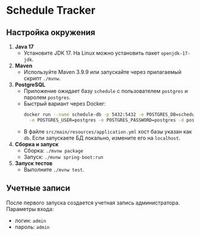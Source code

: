 # Schedule Tracker

## Настройка окружения

1. **Java 17**
   - Установите JDK 17. На Linux можно установить пакет `openjdk-17-jdk`.
2. **Maven**
   - Используйте Maven 3.9.9 или запускайте через прилагаемый скрипт `./mvnw`.
3. **PostgreSQL**
   - Приложение ожидает базу `schedule` с пользователем `postgres` и паролем `postgres`.
   - Быстрый вариант через Docker:
     ```bash
     docker run --name schedule-db -p 5432:5432 -e POSTGRES_DB=schedule \
       -e POSTGRES_USER=postgres -e POSTGRES_PASSWORD=postgres -d postgres:15
     ```
   - В файле `src/main/resources/application.yml` хост базы указан как `db`. 
     Если запускаете БД локально, измените его на `localhost`.
4. **Сборка и запуск**
   - Сборка: `./mvnw package`
   - Запуск: `./mvnw spring-boot:run`
5. **Запуск тестов**
   - Выполните `./mvnw test`.

## Учетные записи

После первого запуска создается учетная запись администратора.
Параметры входа:
- логин: `admin`
- пароль: `admin`


